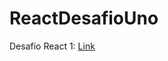 # ReactDesafioUno

Desafio React 1: <a href="https://celadon-crostata-d65ff1.netlify.app/">Link</a>
